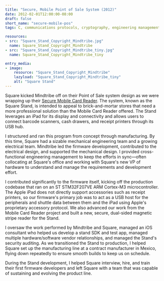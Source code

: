 ```yaml
---
title: "Secure, Mobile Point of Sale System (2012)"
date: 2012-02-01T12:00:00-08:00
draft: false
short_name: "secure-mobile-pos"
tags: C, communications protocols, cryptography, engineering management, firmware, hiring, iOS, low power design, program management, security, USB

resources:
- src: "Square_Stand_Copyright_Mindtribe.jpg"
  name: Square_Stand_Copyright_Mindtribe
- src: "Square_Stand_Copyright_Mindtribe_tiny.jpg"
  name: Square_Stand_Copyright_Mindtribe_tiny

entry_media:
- image:
    resource: "Square_Stand_Copyright_Mindtribe"
    lazyload: "Square_Stand_Copyright_Mindtribe_tiny"
    alt: "Square Stand"
---
```

Square kicked Mindtribe off on their Point of Sale system design as we were wrapping up their [Secure Mobile Card Reader](#secure-mobile-card-reader). The system, known as the Square Stand, is intended to appeal to brick-and-mortar stores that need a more professional solution than the Mobile Card Reader offered. The Stand leverages an iPad for its display and connectivity and allows users to connect barcode scanners, cash drawers, and receipt printers through its USB hub.

I structured and ran this program from concept through manufacturing. By this time, Square had a sizable mechanical engineering team and a growing electrical team. Mindtribe led the firmware development, contributed to the electrical design, and supported the mechanical design. I provided cross-functional engineering management to keep the efforts in sync&mdash;often collocating at Square's office and working with Square's new VP of hardware to understand and manage the requirements and development effort.

I contributed significantly to the firmware itself, kicking off the production codebase that ran on an ST STM32F207VE ARM Cortex-M3 microcontroller. The Apple iPad does not directly support accessories such as receipt printers, so our firmware's primary job was to act as a USB host for the peripherals and shuttle data between them and the iPad using Apple's proprietary accessory protocol. We also advanced our work from the Mobile Card Reader project and built a new, secure, dual-sided magnetic stripe reader for the Stand.

I oversaw the work performed by Mindtribe and Square, managed an iOS consultant who helped us develop a stand SDK and test app, managed multiple hardware/software vendor relationships, and managed the Stand's security auditing. As we transitioned the Stand to production, I helped Square set up the manufacturing line at a contract manufacturer in Mexico, flying down repeatedly to ensure smooth builds to keep us on schedule.

During the Stand development, I helped Square interview, hire, and train their first firmware developers and left Square with a team that was capable of sustaining and evolving the product line.
